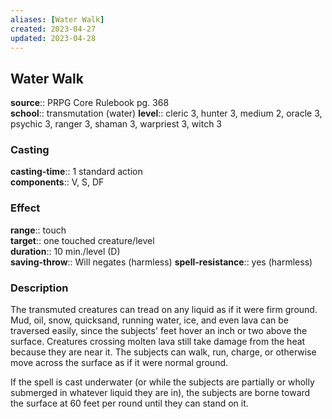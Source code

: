 ```yaml
---
aliases: [Water Walk]
created: 2023-04-27
updated: 2023-04-28
---
```


## Water Walk

**source**:: PRPG Core Rulebook pg. 368  
**school**:: transmutation (water)
**level**:: cleric 3, hunter 3, medium 2, oracle 3, psychic 3, ranger 3, shaman 3, warpriest 3, witch 3

### Casting

**casting-time**:: 1 standard action  
**components**:: V, S, DF

### Effect

**range**:: touch  
**target**:: one touched creature/level  
**duration**:: 10 min./level (D)  
**saving-throw**:: Will negates (harmless)
**spell-resistance**:: yes (harmless)

### Description

The transmuted creatures can tread on any liquid as if it were firm ground. Mud, oil, snow, quicksand, running water, ice, and even lava can be traversed easily, since the subjects' feet hover an inch or two above the surface. Creatures crossing molten lava still take damage from the heat because they are near it. The subjects can walk, run, charge, or otherwise move across the surface as if it were normal ground.  
  
If the spell is cast underwater (or while the subjects are partially or wholly submerged in whatever liquid they are in), the subjects are borne toward the surface at 60 feet per round until they can stand on it.
